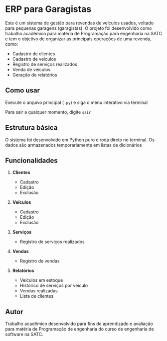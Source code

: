 # ERP para Garagistas

Este é um sistema de gestão para revendas de veículos usados, voltado para pequenas garagens (garagistas). O projeto foi desenvolvido como trabalho acadêmico para matéria de Programação para engenharia na SATC e tem o objetivo de organizar as principais operações de uma revenda, como:

- Cadastro de clientes
- Cadastro de veículos
- Registro de serviços realizados
- Venda de veículos
- Geração de relatórios

## Como usar

Execute o arquivo principal (`.py`) e siga o menu interativo via terminal

Para sair a qualquer momento, digite `sair`

## Estrutura básica

O sistema foi desenvolvido em Python puro e roda direto no terminal. Os dados são armazenados temporariamente em listas de dicionários  

## Funcionalidades

1. **Clientes**  
   - Cadastro  
   - Edição  
   - Exclusão  

2. **Veículos**  
   - Cadastro  
   - Edição  
   - Exclusão  

3. **Serviços**
   - Registro de serviços realizados

4. **Vendas**
   - Registro de vendas

5. **Relatórios**
   - Veículos em estoque
   - Histórico de serviços por veículo
   - Vendas realizadas
   - Lista de clientes

## Autor

Trabalho acadêmico desenvolvido para fins de aprendizado e avaliação para matéria de Programação de engenharia do curso de engenharia de software na SATC.
